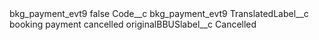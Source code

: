 <?xml version="1.0" encoding="UTF-8"?>
<CustomMetadata xmlns="http://soap.sforce.com/2006/04/metadata" xmlns:xsi="http://www.w3.org/2001/XMLSchema-instance" xmlns:xsd="http://www.w3.org/2001/XMLSchema">
    <label>bkg_payment_evt9</label>
    <protected>false</protected>
    <values>
        <field>Code__c</field>
        <value xsi:type="xsd:string">bkg_payment_evt9</value>
    </values>
    <values>
        <field>TranslatedLabel__c</field>
        <value xsi:type="xsd:string">booking payment cancelled</value>
    </values>
    <values>
        <field>originalBBUSlabel__c</field>
        <value xsi:type="xsd:string">Cancelled</value>
    </values>
</CustomMetadata>
